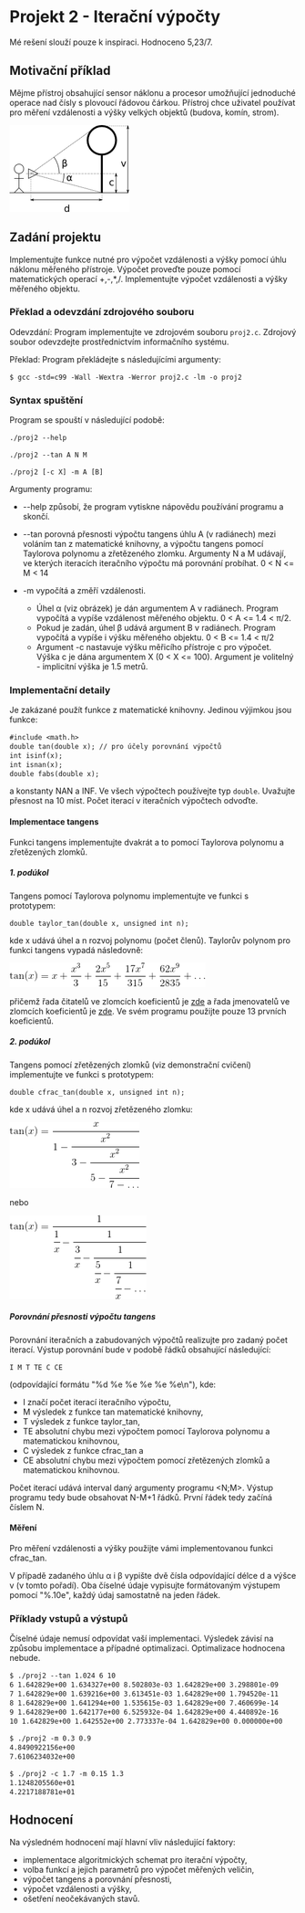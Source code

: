# Projekt 2 - Iterační výpočty
Mé rešení slouží pouze k inspiraci. Hodnoceno 5,23/7.

## Motivační příklad
Mějme přístroj obsahující sensor náklonu a procesor umožňující jednoduché operace nad čísly s plovoucí řádovou čárkou. Přístroj chce uživatel používat pro měření vzdálenosti a výšky velkých objektů (budova, komín, strom).

![Diagram](Pictures/Diagram.png?raw=true "Diagram")

## Zadání projektu
Implementujte funkce nutné pro výpočet vzdálenosti a výšky pomocí úhlu náklonu měřeného přístroje. Výpočet proveďte pouze pomocí matematických operací +,-,*,/. Implementujte výpočet vzdálenosti a výšky měřeného objektu.

### Překlad a odevzdání zdrojového souboru
Odevzdání: Program implementujte ve zdrojovém souboru `proj2.c`. Zdrojový soubor odevzdejte prostřednictvím informačního systému.

Překlad: Program překládejte s následujícími argumenty:
```
$ gcc -std=c99 -Wall -Wextra -Werror proj2.c -lm -o proj2
```

### Syntax spuštění
Program se spouští v následující podobě:

```
./proj2 --help
```
```
./proj2 --tan A N M
```
```
./proj2 [-c X] -m A [B]
```

Argumenty programu:

- --help způsobí, že program vytiskne nápovědu používání programu a skončí.

- --tan porovná přesnosti výpočtu tangens úhlu A (v radiánech) mezi voláním tan z matematické knihovny, a výpočtu tangens pomocí Taylorova polynomu a zřetězeného zlomku. Argumenty N a M udávají, ve kterých iteracích iteračního výpočtu má porovnání probíhat. 0 < N <= M < 14

- -m vypočítá a změří vzdálenosti.

  - Úhel α (viz obrázek) je dán argumentem A v radiánech. Program vypočítá a vypíše vzdálenost měřeného objektu. 0 < A <= 1.4 < π/2.
  - Pokud je zadán, úhel β udává argument B v radiánech. Program vypočítá a vypíše i výšku měřeného objektu. 0 < B <= 1.4 < π/2
  - Argument -c nastavuje výšku měřicího přístroje c pro výpočet. Výška c je dána argumentem X (0 < X <= 100). Argument je volitelný - implicitní výška je 1.5 metrů.
  
### Implementační detaily
Je zakázané použít funkce z matematické knihovny. Jedinou výjimkou jsou funkce:

```
#include <math.h>
double tan(double x); // pro účely porovnání výpočtů
int isinf(x);
int isnan(x);
double fabs(double x);
```
a konstanty NAN a INF. Ve všech výpočtech používejte typ `double`. Uvažujte přesnost na 10 míst. Počet iterací v iteračních výpočtech odvoďte.

#### Implementace tangens
Funkci tangens implementujte dvakrát a to pomocí Taylorova polynomu a zřetězených zlomků.

##### 1. podúkol
Tangens pomocí Taylorova polynomu implementujte ve funkci s prototypem:

```
double taylor_tan(double x, unsigned int n);
```
kde x udává úhel a n rozvoj polynomu (počet členů). Taylorův polynom pro funkci tangens vypadá následovně:

![Taylor_tan](Pictures/Taylor_tan.png?raw=true "Taylor_tan")

přičemž řada čitatelů ve zlomcích koeficientů je [zde](https://oeis.org/A002430) a řada jmenovatelů ve zlomcích koeficientů je [zde](https://oeis.org/A156769). Ve svém programu použijte pouze 13 prvních koeficientů.

##### 2. podúkol
Tangens pomocí zřetězených zlomků (viz demonstrační cvičení) implementujte ve funkci s prototypem:

```
double cfrac_tan(double x, unsigned int n);
```
kde x udává úhel a n rozvoj zřetězeného zlomku:

![Tan1](Pictures/Tan1.png?raw=true "Tan1")

nebo

![Tan2](Pictures/Tan2.png?raw=true "Tan2")

##### Porovnání přesnosti výpočtu tangens
Porovnání iteračních a zabudovaných výpočtů realizujte pro zadaný počet iterací. Výstup porovnání bude v podobě řádků obsahující následující:

```
I M T TE C CE
```
(odpovídající formátu "%d %e %e %e %e %e\n"), kde:

- I značí počet iterací iteračního výpočtu,
- M výsledek z funkce tan matematické knihovny,
- T výsledek z funkce taylor_tan,
- TE absolutní chybu mezi výpočtem pomocí Taylorova polynomu a matematickou knihovnou,
- C výsledek z funkce cfrac_tan a
- CE absolutní chybu mezi výpočtem pomocí zřetězených zlomků a matematickou knihovnou.

Počet iterací udává interval daný argumenty programu <N;M>. Výstup programu tedy bude obsahovat N-M+1 řádků. První řádek tedy začíná číslem N.

#### Měření
Pro měření vzdálenosti a výšky použijte vámi implementovanou funkci cfrac_tan.

V případě zadaného úhlu α i β vypište dvě čísla odpovídající délce d a výšce v (v tomto pořadí). Oba číselné údaje vypisujte formátovaným výstupem pomocí "%.10e", každý údaj samostatně na jeden řádek.

### Příklady vstupů a výstupů
Číselné údaje nemusí odpovídat vaší implementaci. Výsledek závisí na způsobu implementace a případné optimalizaci. Optimalizace hodnocena nebude.

```
$ ./proj2 --tan 1.024 6 10
6 1.642829e+00 1.634327e+00 8.502803e-03 1.642829e+00 3.298801e-09
7 1.642829e+00 1.639216e+00 3.613451e-03 1.642829e+00 1.794520e-11
8 1.642829e+00 1.641294e+00 1.535615e-03 1.642829e+00 7.460699e-14
9 1.642829e+00 1.642177e+00 6.525932e-04 1.642829e+00 4.440892e-16
10 1.642829e+00 1.642552e+00 2.773337e-04 1.642829e+00 0.000000e+00
```
```
$ ./proj2 -m 0.3 0.9
4.8490922156e+00
7.6106234032e+00
```
```
$ ./proj2 -c 1.7 -m 0.15 1.3
1.1248205560e+01
4.2217188781e+01
```

## Hodnocení
Na výsledném hodnocení mají hlavní vliv následující faktory:

- implementace algoritmických schemat pro iterační výpočty,
- volba funkcí a jejich parametrů pro výpočet měřených veličin,
- výpočet tangens a porovnání přesnosti,
- výpočet vzdálenosti a výšky,
- ošetření neočekávaných stavů.
